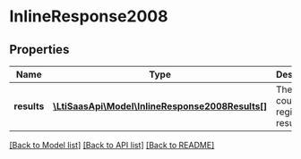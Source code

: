 # InlineResponse2008

## Properties
Name | Type | Description | Notes
------------ | ------------- | ------------- | -------------
**results** | [**\LtiSaasApi\Model\InlineResponse2008Results[]**](InlineResponse2008Results.md) | The list of course registration results | [optional] 

[[Back to Model list]](../../README.md#documentation-for-models) [[Back to API list]](../../README.md#documentation-for-api-endpoints) [[Back to README]](../../README.md)

